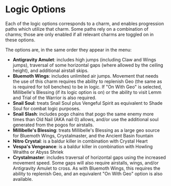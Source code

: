 # Logic Options

Each of the logic options corresponds to a charm, and enables progression paths which utilize that
charm. Some paths rely on a combination of charms; those are only enabled if all relevant charms are
toggled on in these options.

The options are, in the same order they appear in the menu:

- **Antigravity Amulet**: includes high jumps (including Claw and Wings jumps), traversal of some horizontal
  gaps (where allowed by the ceiling height), and additional airstall skips.
- **Bluemoth Wings**: includes unlimited air jumps. Movement that needs the use of this charm requires the 
  ability to replenish Geo (the same as is required for toll benches) to be in logic.
  If "On With Geo" is selected, Millibelle's Blessing (if its logic option is on) or the ability to visit
  Lemm and Trial of the Warrior is also required.
- **Snail Soul**: treats Snail Soul plus Vengeful Spirit as equivalent to Shade Soul for combat logic purposes.
- **Snail Slash**: includes pogo chains that pogo the same enemy more times than Old Nail (AKA nail 0) allows, and/or use the additional soul generated from the pogos for airstalls.
- **Millibelle's Blessing**: treats Millibelle's Blessing as a large geo source for Bluemoth Wings, Crystalmaster, and the Ancient Basin fountain
- **Nitro Crystal**: is a baldur killer in combination with Crystal Heart
- **Vespa's Vengeance**: is a baldur killer in combination with Howling Wraiths or Abyss Shriek
- **Crystalmaster**: includes traversal of horizontal gaps using the increased movement speed. Some gaps
  will also require airstalls, wings, and/or Antigravity Amulet to cross. As with Bluemoth Wings, this requires
  the ability to replenish Geo, and an equivalent "On With Geo" option is also available.
